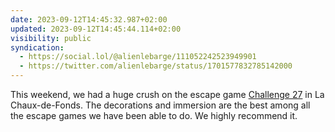 ```yaml
---
date: 2023-09-12T14:45:32.987+02:00
updated: 2023-09-12T14:45:44.114+02:00
visibility: public
syndication:
  - https://social.lol/@alienlebarge/111052242523949901
  - https://twitter.com/alienlebarge/status/1701577832785142000
---
```


This weekend, we had a huge crush on the escape game [Challenge 27](https://challenge27.ch/) in La Chaux-de-Fonds. The decorations and immersion are the best among all the escape games we have been able to do. We highly recommend it.

